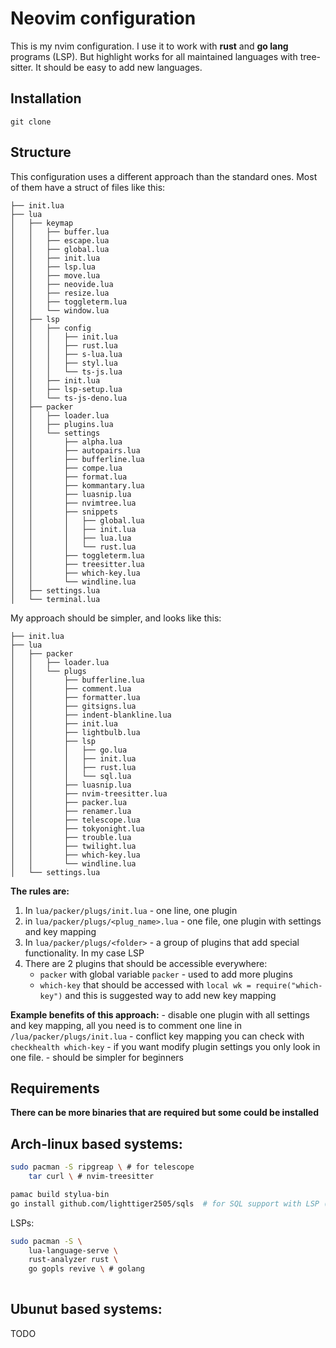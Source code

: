 # Neovim configuration

This is my nvim configuration. I use it to work with **rust** and **go lang** programs (LSP). But highlight works for all maintained languages with tree-sitter. It should be easy to add new languages.

## Installation

```
git clone 
```

## Structure

This configuration uses a different approach than the standard ones. Most of them have a struct of files like this:
```
├── init.lua
├── lua
│   ├── keymap
│   │   ├── buffer.lua
│   │   ├── escape.lua
│   │   ├── global.lua
│   │   ├── init.lua
│   │   ├── lsp.lua
│   │   ├── move.lua
│   │   ├── neovide.lua
│   │   ├── resize.lua
│   │   ├── toggleterm.lua
│   │   └── window.lua
│   ├── lsp
│   │   ├── config
│   │   │   ├── init.lua
│   │   │   ├── rust.lua
│   │   │   ├── s-lua.lua
│   │   │   ├── styl.lua
│   │   │   └── ts-js.lua
│   │   ├── init.lua
│   │   ├── lsp-setup.lua
│   │   └── ts-js-deno.lua
│   ├── packer
│   │   ├── loader.lua
│   │   ├── plugins.lua
│   │   └── settings
│   │       ├── alpha.lua
│   │       ├── autopairs.lua
│   │       ├── bufferline.lua
│   │       ├── compe.lua
│   │       ├── format.lua
│   │       ├── kommantary.lua
│   │       ├── luasnip.lua
│   │       ├── nvimtree.lua
│   │       ├── snippets
│   │       │   ├── global.lua
│   │       │   ├── init.lua
│   │       │   ├── lua.lua
│   │       │   └── rust.lua
│   │       ├── toggleterm.lua
│   │       ├── treesitter.lua
│   │       ├── which-key.lua
│   │       └── windline.lua
│   ├── settings.lua
│   └── terminal.lua
```

My approach should be simpler, and looks like this:
```
├── init.lua
├── lua
│   ├── packer
│   │   ├── loader.lua
│   │   └── plugs
│   │       ├── bufferline.lua
│   │       ├── comment.lua
│   │       ├── formatter.lua
│   │       ├── gitsigns.lua
│   │       ├── indent-blankline.lua
│   │       ├── init.lua
│   │       ├── lightbulb.lua
│   │       ├── lsp
│   │       │   ├── go.lua
│   │       │   ├── init.lua
│   │       │   ├── rust.lua
│   │       │   └── sql.lua
│   │       ├── luasnip.lua
│   │       ├── nvim-treesitter.lua
│   │       ├── packer.lua
│   │       ├── renamer.lua
│   │       ├── telescope.lua
│   │       ├── tokyonight.lua
│   │       ├── trouble.lua
│   │       ├── twilight.lua
│   │       ├── which-key.lua
│   │       └── windline.lua
│   └── settings.lua
```

**The rules are:**
1. In `lua/packer/plugs/init.lua` - one line, one plugin
2. in `lua/packer/plugs/<plug_name>.lua` - one file, one plugin with settings and key mapping
3. In `lua/packer/plugs/<folder>` - a group of plugins that add special functionality. In my case LSP 
4. There are 2 plugins that should be accessible everywhere:
    - `packer` with global variable `packer` - used to add more plugins
    - `which-key` that should be accessed with `local wk = require("which-key")` and this is suggested way to add new key mapping

**Example benefits of this approach:**
    - disable one plugin with all settings and key mapping, all you need is to comment one line in `/lua/packer/plugs/init.lua`
    - conflict key mapping you can check with `checkhealth which-key`
    - if you want modify plugin settings you only look in one file.
    - should be simpler for beginners 

## Requirements

__There can be more binaries that are required but some could be installed__

## Arch-linux based systems:

```bash
sudo pacman -S ripgreap \ # for telescope
    tar curl \ # nvim-treesitter

pamac build stylua-bin
go install github.com/lighttiger2505/sqls  # for SQL support with LSP (need configuration file in $HOME/.config/config.yml)
```

LSPs:
```bash
sudo pacman -S \
    lua-language-serve \
	rust-analyzer rust \
    go gopls revive \ # golang
	
```

## Ubunut based systems:

TODO
